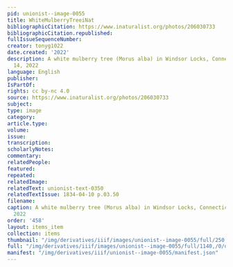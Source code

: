 ```yaml
---
pid: unionist--image-0055
title: WhiteMulberryTreeiNat
bibliographicCitation: https://www.inaturalist.org/photos/206030733
bibliographicCitation.republished: 
fullIssueSequenceNumber: 
creator: tonyg1022
date.created: '2022'
description: A white mulberry tree (Morus alba) in Windsor Locks, Connecticut, June
  14, 2022
language: English
publisher: 
IsPartOf: 
rights: cc by-nc 4.0
source: https://www.inaturalist.org/photos/206030733
subject: 
type: image
category: 
article.type: 
volume: 
issue: 
transcription: 
scholarlyNotes: 
commentary: 
relatedPeople: 
featured: 
repeated: 
relatedImage: 
relatedText: unionist-text-0350
relatedTextIssue: 1834-04-10 p.03.50
filename: 
caption: A white mulberry tree (Morus alba) in Windsor Locks, Connecticut, June 14,
  2022
order: '458'
layout: items_item
collection: items
thumbnail: "/img/derivatives/iiif/images/unionist--image-0055/full/250,/0/default.jpg"
full: "/img/derivatives/iiif/images/unionist--image-0055/full/1140,/0/default.jpg"
manifest: "/img/derivatives/iiif/unionist--image-0055/manifest.json"
---
```


